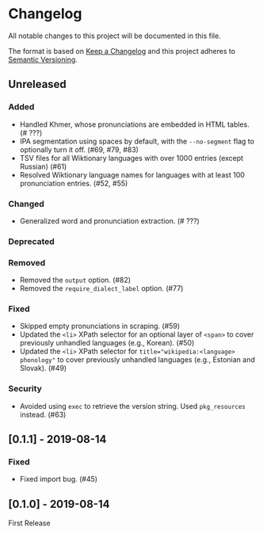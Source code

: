 Changelog
=========

All notable changes to this project will be documented in this file.

The format is based on [Keep a Changelog](http://keepachangelog.com/en/1.0.0/)
and this project adheres to [Semantic
Versioning](http://semver.org/spec/v2.0.0.html).

Unreleased
----------

### Added

-   Handled Khmer, whose pronunciations are embedded in HTML tables. (\# ???)
-   IPA segmentation using spaces by default, with the `--no-segment` flag to
    optionally turn it off. (\#69, \#79, \#83)
-   TSV files for all Wiktionary languages with over 1000 entries (except
    Russian) (\#61)
-   Resolved Wiktionary language names for languages with at least 100
    pronunciation entries. (\#52, \#55)

### Changed

-   Generalized word and pronunciation extraction. (\# ???)

### Deprecated

### Removed

-   Removed the `output` option. (\#82)
-   Removed the `require_dialect_label` option. (\#77)

### Fixed

-   Skipped empty pronunciations in scraping. (\#59)
-   Updated the `<li>` XPath selector for an optional layer of `<span>` to cover
    previously unhandled languages (e.g., Korean). (\#50)
-   Updated the `<li>` XPath selector for
    `title="wikipedia:<language> phonology"` to cover previously unhandled
    languages (e.g., Estonian and Slovak). (\#49)

### Security

-   Avoided using `exec` to retrieve the version string. Used `pkg_resources`
    instead. (\#63)

[0.1.1] - 2019-08-14
----------------------

### Fixed

-   Fixed import bug. (\#45)

[0.1.0] - 2019-08-14
----------------------

First Release
